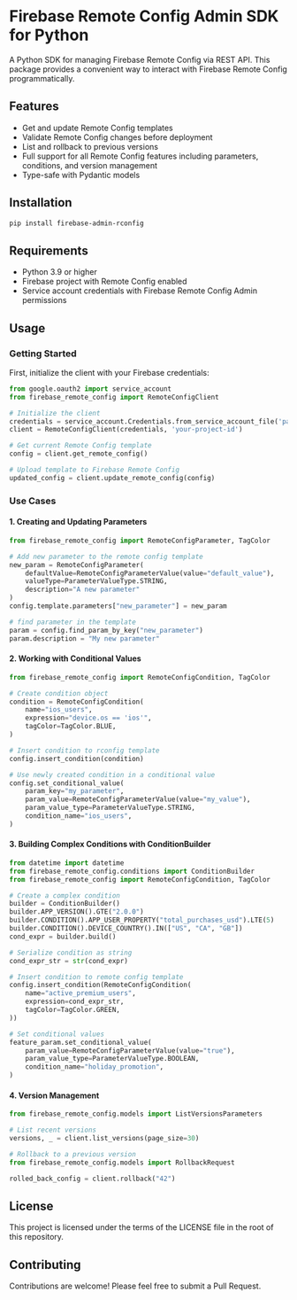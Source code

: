 # Firebase Remote Config Admin SDK for Python

A Python SDK for managing Firebase Remote Config via REST API. This package provides a convenient way to interact with Firebase Remote Config programmatically.

## Features

- Get and update Remote Config templates
- Validate Remote Config changes before deployment
- List and rollback to previous versions
- Full support for all Remote Config features including parameters, conditions, and version management
- Type-safe with Pydantic models

## Installation

```bash
pip install firebase-admin-rconfig
```

## Requirements

- Python 3.9 or higher
- Firebase project with Remote Config enabled
- Service account credentials with Firebase Remote Config Admin permissions

## Usage

### Getting Started

First, initialize the client with your Firebase credentials:

```python
from google.oauth2 import service_account
from firebase_remote_config import RemoteConfigClient

# Initialize the client
credentials = service_account.Credentials.from_service_account_file('path/to/service-account.json')
client = RemoteConfigClient(credentials, 'your-project-id')

# Get current Remote Config template
config = client.get_remote_config()

# Upload template to Firebase Remote Config
updated_config = client.update_remote_config(config)
```

### Use Cases


#### 1. Creating and Updating Parameters

```python
from firebase_remote_config import RemoteConfigParameter, TagColor

# Add new parameter to the remote config template
new_param = RemoteConfigParameter(
    defaultValue=RemoteConfigParameterValue(value="default_value"),
    valueType=ParameterValueType.STRING,
    description="A new parameter"
)
config.template.parameters["new_parameter"] = new_param

# find parameter in the template
param = config.find_param_by_key("new_parameter")
param.description = "My new parameter"
```

#### 2. Working with Conditional Values

```python
from firebase_remote_config import RemoteConfigCondition, TagColor

# Create condition object
condition = RemoteConfigCondition(
    name="ios_users",
    expression="device.os == 'ios'",
    tagColor=TagColor.BLUE,
)

# Insert condition to rconfig template
config.insert_condition(condition)

# Use newly created condition in a conditional value
config.set_conditional_value(
    param_key="my_parameter",
    param_value=RemoteConfigParameterValue(value="my_value"),
    param_value_type=ParameterValueType.STRING,
    condition_name="ios_users",
)
```

#### 3. Building Complex Conditions with ConditionBuilder

```python
from datetime import datetime
from firebase_remote_config.conditions import ConditionBuilder
from firebase_remote_config import RemoteConfigCondition, TagColor

# Create a complex condition
builder = ConditionBuilder()
builder.APP_VERSION().GTE("2.0.0")
builder.CONDITION().APP_USER_PROPERTY("total_purchases_usd").LTE(5)
builder.CONDITION().DEVICE_COUNTRY().IN(["US", "CA", "GB"])
cond_expr = builder.build()

# Serialize condition as string
cond_expr_str = str(cond_expr)

# Insert condition to remote config template
config.insert_condition(RemoteConfigCondition(
    name="active_premium_users",
    expression=cond_expr_str,
    tagColor=TagColor.GREEN,
))

# Set conditional values
feature_param.set_conditional_value(
    param_value=RemoteConfigParameterValue(value="true"),
    param_value_type=ParameterValueType.BOOLEAN,
    condition_name="holiday_promotion",
)
```

#### 4. Version Management

```python
from firebase_remote_config.models import ListVersionsParameters

# List recent versions
versions, _ = client.list_versions(page_size=30)

# Rollback to a previous version
from firebase_remote_config.models import RollbackRequest

rolled_back_config = client.rollback("42")
```

## License

This project is licensed under the terms of the LICENSE file in the root of this repository.

## Contributing

Contributions are welcome! Please feel free to submit a Pull Request.
